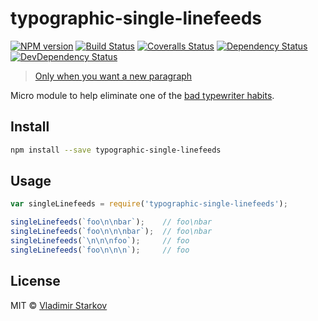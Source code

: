 # typographic-single-linefeeds

[![NPM version][npm-image]][npm-url]
[![Build Status][travis-image]][travis-url]
[![Coveralls Status][coveralls-image]][coveralls-url]
[![Dependency Status][depstat-image]][depstat-url]
[![DevDependency Status][depstat-dev-image]][depstat-dev-url]

> [Only when you want a new paragraph][rtfm]

Micro module to help eliminate one of the [bad typewriter habits][habits].


## Install

```sh
npm install --save typographic-single-linefeeds
```


## Usage

```js
var singleLinefeeds = require('typographic-single-linefeeds');

singleLinefeeds(`foo\n\nbar`);    // foo\nbar
singleLinefeeds(`foo\n\n\nbar`);  // foo\nbar
singleLinefeeds(`\n\n\nfoo`);     // foo
singleLinefeeds(`foo\n\n\n`);     // foo
```


## License

MIT © [Vladimir Starkov](http://vstarkov.com/)

[rtfm]: http://practicaltypography.com/carriage-returns.html
[habits]: http://practicaltypography.com/typewriter-habits.html

[npm-url]: https://npmjs.org/package/typographic-single-linefeeds
[npm-image]: http://img.shields.io/npm/v/typographic-single-linefeeds.svg

[travis-url]: https://travis-ci.org/matmuchrapna/typographic-single-linefeeds
[travis-image]: http://img.shields.io/travis/matmuchrapna/typographic-single-linefeeds.svg

[coveralls-url]: https://coveralls.io/r/matmuchrapna/typographic-single-linefeeds
[coveralls-image]: http://img.shields.io/coveralls/matmuchrapna/typographic-single-linefeeds.svg

[depstat-url]: https://david-dm.org/matmuchrapna/typographic-single-linefeeds
[depstat-image]: https://david-dm.org/matmuchrapna/typographic-single-linefeeds.svg

[depstat-dev-url]: https://david-dm.org/matmuchrapna/typographic-single-linefeeds
[depstat-dev-image]: https://david-dm.org/matmuchrapna/typographic-single-linefeeds/dev-status.svg
